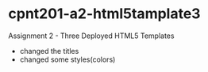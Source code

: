 # cpnt201-a2-html5tamplate3
Assignment 2 - Three Deployed HTML5 Templates

- changed the titles
- changed some styles(colors)
